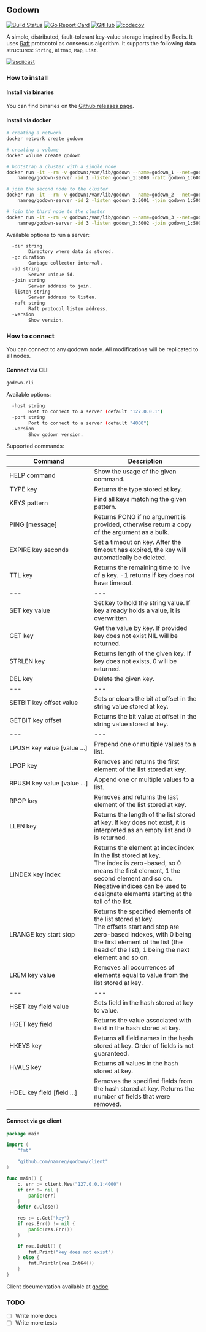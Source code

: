## Godown

[![Build Status](https://www.travis-ci.org/namreg/godown.svg?branch=master)](https://www.travis-ci.org/namreg/godown)
[![Go Report Card](https://goreportcard.com/badge/github.com/namreg/godown)](https://goreportcard.com/report/github.com/namreg/godown)
[![GitHub](https://img.shields.io/github/license/mashape/apistatus.svg)](https://github.com/namreg/godown/blob/master/LICENSE)
[![codecov](https://codecov.io/gh/namreg/godown/branch/master/graph/badge.svg)](https://codecov.io/gh/namreg/godown)

A simple, distributed, fault-tolerant key-value storage inspired by Redis. It uses [Raft](https://raft.github.io) protocotol as consensus algorithm.
It supports the following data structures: `String`, `Bitmap`, `Map`, `List`.

[![asciicast](https://asciinema.org/a/lNp3lOJlnnp9WQW3kKnguL35e.png)](https://asciinema.org/a/lNp3lOJlnnp9WQW3kKnguL35e)

### How to install

#### Install via binaries
You can find binaries on the [Github releases page](https://github.com/namreg/godown/releases).

#### Install via docker
```bash
# creating a network
docker network create godown 

# creating a volume
docker volume create godown 

# bootstrap a cluster with a single node
docker run -it --rm -v godown:/var/lib/godown --name=godown_1 --net=godown -p 5000:5000 \
    namreg/godown-server -id 1 -listen godown_1:5000 -raft godown_1:6000

# join the second node to the cluster
docker run -it --rm -v godown:/var/lib/godown --name=godown_2 --net=godown -p 5001:5001 \
    namreg/godown-server -id 2 -listen godown_2:5001 -join godown_1:5000 -raft godown_2:6001

# join the third node to the cluster
docker run -it --rm -v godown:/var/lib/godown --name=godown_3 --net=godown -p 5002:5002  \
    namreg/godown-server -id 3 -listen godown_3:5002 -join godown_1:5000 -raft godown_3:6002
```

Available options to run a server:
```bash
  -dir string
        Directory where data is stored.
  -gc duration
        Garbage collector interval.
  -id string
        Server unique id.
  -join string
        Server address to join.
  -listen string
        Server address to listen.
  -raft string
        Raft protocol listen address.
  -version
        Show version.
```

### How to connect

You can connect to any godown node. All modifications will be replicated to all nodes.

#### Connect via CLI
```bash
godown-cli
```

Available options:
```bash
  -host string
    	Host to connect to a server (default "127.0.0.1")
  -port string
    	Port to connect to a server (default "4000")
  -version
    	Show godown version.
```

Supported commands:

| Command| Description |
|---|---|
| HELP&nbsp;command | Show the usage of the given command. |
| TYPE&nbsp;key | Returns the type stored at key. |
| KEYS&nbsp;pattern | Find all keys matching the given pattern. |
| PING&nbsp;[message] | Returns PONG if no argument is provided, otherwise return a copy of the argument as a bulk. |
| EXPIRE&nbsp;key&nbsp;seconds | Set a timeout on key. After the timeout has expired, the key will automatically be deleted. |
| TTL&nbsp;key | Returns the remaining time to live of a key. -1 returns if key does not have timeout. |
|---|---|---|
| SET&nbsp;key&nbsp;value | Set key to hold the string value. If key already holds a value, it is overwritten. |
| GET&nbsp;key | Get the value by key. If provided key does not exist NIL will be returned. |
| STRLEN&nbsp;key | Returns length of the given key. If key does not exists, 0 will be returned. |
| DEL&nbsp;key | Delete the given key. |
|---|---|---|
| SETBIT&nbsp;key&nbsp;offset&nbsp;value | Sets or clears the bit at offset in the string value stored at key. |
| GETBIT&nbsp;key&nbsp;offset | Returns the bit value at offset in the string value stored at key. |
|---|---|---|
| LPUSH&nbsp;key&nbsp;value&nbsp;[value&nbsp;...] | Prepend one or multiple values to a list. |
| LPOP&nbsp;key | Removes and returns the first element of the list stored at key. |
| RPUSH&nbsp;key&nbsp;value&nbsp;[value&nbsp;...] | Append one or multiple values to a list. |
| RPOP&nbsp;key | Removes and returns the last element of the list stored at key. |
| LLEN&nbsp;key | Returns the length of the list stored at key. If key does not exist, it is interpreted as an empty list and 0 is returned. |
| LINDEX&nbsp;key&nbsp;index | Returns the element at index index in the list stored at key. <br>The index is zero-based, so 0 means the first element, 1 the second element and so on. Negative indices can be used to designate elements starting at the tail of the list. |
| LRANGE&nbsp;key&nbsp;start&nbsp;stop | Returns the specified elements of the list stored at key.<br> The offsets start and stop are zero-based indexes, with 0 being the first element of the list (the head of the list), 1 being the next element and so on. |
| LREM&nbsp;key&nbsp;value | Removes all occurrences of elements equal to value from the list stored at key. |
|---|---|---|
| HSET&nbsp;key&nbsp;field&nbsp;value | Sets field in the hash stored at key to value. |
| HGET&nbsp;key&nbsp;field | Returns the value associated with field in the hash stored at key. |
| HKEYS&nbsp;key | Returns all field names in the hash stored at key. Order of fields is not guaranteed. |
| HVALS&nbsp;key | Returns all values in the hash stored at key. |
| HDEL&nbsp;key&nbsp;field&nbsp;[field&nbsp;...] | Removes the specified fields from the hash stored at key. Returns the number of fields that were removed. |

#### Connect via go client
```go
package main

import (
	"fmt"

	"github.com/namreg/godown/client"
)

func main() {
	c, err := client.New("127.0.0.1:4000")
	if err != nil {
		panic(err)
	}
	defer c.Close()

	res := c.Get("key")
	if res.Err() != nil {
		panic(res.Err())
	}

	if res.IsNil() {
		fmt.Print("key does not exist")
	} else {
		fmt.Println(res.Int64())
	}
}
```
Client documentation available at [godoc](https://godoc.org/github.com/namreg/godown/client)

### TODO
- [ ] Write more docs
- [ ] Write more tests
